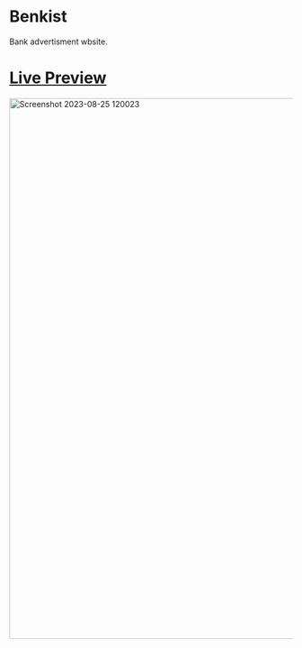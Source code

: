 # Benkist  
 Bank advertisment wbsite.  

# <a href="https://veersingh0001.github.io/Benkist/">Live Preview</a>  

<img width="960" alt="Screenshot 2023-08-25 120023" src="https://github.com/VeerSingh0001/Benkist/assets/115876530/26ebca8e-dc3e-4604-84de-58ec2ad13fc2">
